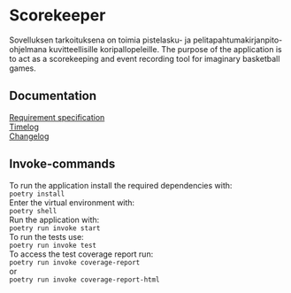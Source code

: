 # Scorekeeper
Sovelluksen tarkoituksena on toimia pistelasku- ja pelitapahtumakirjanpito-ohjelmana kuvitteellisille koripallopeleille.
The purpose of the application is to act as a scorekeeping and event recording tool for imaginary basketball games.
## Documentation
[Requirement specification](https://github.com/ArttKan/ot-harjoitustyo/blob/main/scorekeeper/dokumentaatio/vaatimusmaarittely.md)  
[Timelog](https://github.com/ArttKan/ot-harjoitustyo/blob/main/scorekeeper/dokumentaatio/tyoaikakirjanpito.md)  
[Changelog](https://github.com/ArttKan/ot-harjoitustyo/blob/main/scorekeeper/dokumentaatio/changelog.md)  
## Invoke-commands
To run the application install the required dependencies with:  
`poetry install`  
Enter the virtual environment with:  
`poetry shell`  
Run the application with:  
`poetry run invoke start`  
To run the tests use:  
`poetry run invoke test`  
To access the test coverage report run:  
`poetry run invoke coverage-report`  
or  
`poetry run invoke coverage-report-html`  


